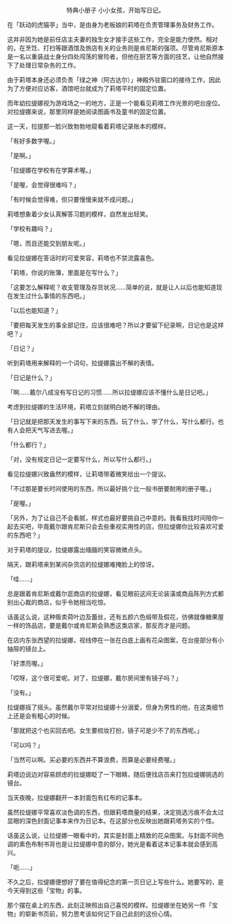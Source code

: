 <p align="center">特典小册子 小小女孩，开始写日记。</p>

在「跃动的虎猫亭」当中，是由身为老板娘的莉塔在负责管理事务及财务工作。

这并非因为她是前任店主夫妻的独生女才接手这些工作，完全是能力使然。相对的，在烹饪、打扫等跟酒馆及旅店有关的业务则是肯尼斯的强项。尽管肯尼斯原本是一名以重装战士身分四处闯荡的冒险者，但他在厨艺等方面的技艺，让他自然接下了处理日常杂务的工作。

由于莉塔本身还必须负责「绿之神（阿古达尔）」神殿外驻窗口的接待工作，因此为了方便对应访客，酒馆吧台就成为了莉塔平时的固定位置。

而年幼拉缇娜视为游戏场之一的地方，正是一个能看见莉塔工作光景的吧台座位。对拉缇娜来说，那里同样是她阅读图画书及童书的固定位置。

这一天，拉提那一脸兴致勃勃地窥看着莉塔记录账本的模样。

「有好多数字喔。」

「是啊。」

「拉缇娜在学校有在学算术喔。」

「是喔，会觉得很难吗？」

「有时候会觉得难，但只要慢慢来就不成问题。」

莉塔想象着少女认真解答习题的模样，自然发出轻笑。

「学校有趣吗？」

「嗯，而且还能交到朋友呢。」

看见拉缇娜在答话时的可爱笑容，莉塔也不禁流露喜色。

「莉塔，你说的账簿，里面是在写什么？」

「这要怎么解释呢？收支管理及存货状况……简单的说，就是让人以后也能知道现在发生过什么事情的东西吧。」

「以后也能知道？」

「要把每天发生的事全部记住，应该很难吧？所以才要留下纪录啊，日记也是这样吧？」

「日记？」

听到莉塔用来解释的一个词句，拉缇娜露出不解的表情。

「日记是什么？」

「啊……戴尔八成没有写日记的习惯……所以拉缇娜应该不懂什么是日记吧。」

考虑到拉缇娜的生活环境，莉塔立刻就明白她不解的理由。

「日记就是把那天发生的事写下来的东西。玩了什么，学了什么，写什么都行。也有人会把天气写进去喔。」

「什么都行？」

「对，没有规定日记一定要写什么，所以写什么都行。」

看见拉缇娜兴致盎然的模样，让莉塔带着微笑给出一个提议。

「不过那是要长时间使用的东西，所以最好挑个比一般书册要耐用的册子喔。」

「是喔。」

「另外，为了让自己不会看腻，样式也最好要挑自己中意的。我看我找时间陪你一起去买吧，毕竟戴尔跟肯尼斯只会去些重视实用性的店，但拉缇娜你比较喜欢可爱的东西吧？」

对于莉塔的提议，拉缇娜露出缅腼的笑容微微点头。

隔天，跟莉塔来到某间杂货店的拉缇娜难掩脸上的惊讶。

「哇……」

总是跟着肯尼斯或戴尔逛商店的拉缇娜，看见眼前这间无论装潢或商品陈列方式都别出心裁的商店，似乎令她相当吃惊。

话虽这么说，这种贩卖荷叶边及蕾丝，还有五颜六色缎带及假花，彷佛就像糖果屋一样的饰品店，要是戴尔或肯尼斯会熟悉这类店家，那反而才是问题。

在店内东张西望的拉缇娜，视线停在一张在白底上画有花朵图案，在台座部分有小抽屉的镜台上。

「好漂亮喔。」

「哎呀，这个很可爱呢。对了，拉缇娜，戴尔房间里有镜子吗？」

「没有。」

拉缇娜摇了摇头。虽然戴尔平常对拉缇娜十分溺爱，但身为男性的他，在这类细节上还是会有粗心的时候。

「那就把这个也买回去吧。女生要梳妆打扮，镜子可是少不了的东西呢。」

「可以吗？」

「当然可以啊。买必要的东西并不算浪费，而算是必要经费喔。」

莉塔边说边对容易顾虑的拉缇娜眨了一下眼睛，随后便找店员来打包拉缇娜挑选的镜台。

当天夜晚，拉缇娜翻开一本封面包有红布的记事本。

虽然拉缇娜平常喜欢淡色调的东西，但跟莉塔商量的结果，决定挑选污痕不会太过显眼的深色封面记事本来作为日记本。在这部分也反映出她跟莉塔务实的个性。

话虽这么说，让拉缇娜一眼看中的，其实是封面上精致的花朵图案。与封面不同色调的素色布制书背也是让拉缇娜中意的部分，她光是看着这本记事本就会感到高兴。

「呃……」

不久之后，拉缇娜便想好了要在值得纪念的第一页日记上写些什么。她要写的，是今天得到这些「宝物」的事。

那个摆在桌上的东西，此刻正映照出自己喜悦的模样。拉缇娜坐在她另一件「宝物」的崭新书页前，努力思考该如何记下自己此刻的这份心情。

